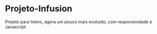 # Projeto-Infusion
Projeto para treino, agora um pouco mais evoluído, com responsividade e Javascript
